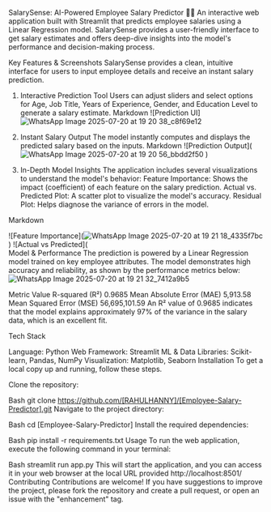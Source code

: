 SalarySense: AI-Powered Employee Salary Predictor 🧠💸
An interactive web application built with Streamlit that predicts employee salaries using a Linear Regression model. SalarySense provides a user-friendly interface to get salary estimates and offers deep-dive insights into the model's performance and decision-making process.

Key Features & Screenshots
SalarySense provides a clean, intuitive interface for users to input employee details and receive an instant salary prediction.

1. Interactive Prediction Tool
Users can adjust sliders and select options for Age, Job Title, Years of Experience, Gender, and Education Level to generate a salary estimate.
Markdown
![Prediction UI]
![WhatsApp Image 2025-07-20 at 19 20 38_c8f69e12](https://github.com/user-attachments/assets/c3514d6f-d126-4496-b0b7-cb2435a55a47)

3. Instant Salary Output
The model instantly computes and displays the predicted salary based on the inputs.
Markdown
![Prediction Output](![WhatsApp Image 2025-07-20 at 19 20 56_bbdd2f50](https://github.com/user-attachments/assets/5e4a84a6-09ff-4e66-89c5-fdd4e7bd6bf1)
)
4. In-Depth Model Insights
The application includes several visualizations to understand the model's behavior:
Feature Importance: Shows the impact (coefficient) of each feature on the salary prediction.
Actual vs. Predicted Plot: A scatter plot to visualize the model's accuracy.
Residual Plot: Helps diagnose the variance of errors in the model.

Markdown

![Feature Importance](![WhatsApp Image 2025-07-20 at 19 21 18_4335f7bc](https://github.com/user-attachments/assets/221ffdca-f1bd-42b0-8d1f-22dad47dd64c)
)
![Actual vs Predicted](  
Model & Performance
The prediction is powered by a Linear Regression model trained on key employee attributes. The model demonstrates high accuracy and reliability, as shown by the performance metrics below:
![WhatsApp Image 2025-07-20 at 19 21 32_7412a9b5](https://github.com/user-attachments/assets/d5d8dbab-1613-4ce5-b7c3-bed5e5f672dd)

Metric	Value
R-squared (R²)	0.9685
Mean Absolute Error (MAE)	5,913.58
Mean Squared Error (MSE)	56,695,101.59
An R² value of 0.9685 indicates that the model explains approximately 97% of the variance in the salary data, which is an excellent fit.

Tech Stack

Language: Python
Web Framework: Streamlit
ML & Data Libraries: Scikit-learn, Pandas, NumPy
Visualization: Matplotlib, Seaborn
Installation
To get a local copy up and running, follow these steps.

Clone the repository:

Bash
git clone https://github.com/[RAHULHANNY]/[Employee-Salary-Predictor].git
Navigate to the project directory:

Bash
cd [Employee-Salary-Predictor]
Install the required dependencies:

Bash
pip install -r requirements.txt
Usage
To run the web application, execute the following command in your terminal:

Bash
streamlit run app.py
This will start the application, and you can access it in your web browser at the local URL provided 
http://localhost:8501/
Contributing
Contributions are welcome! If you have suggestions to improve the project, please fork the repository and create a pull request, or open an issue with the "enhancement" tag.
